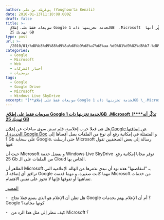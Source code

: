 ```yaml
---
author: يوغرطة بن علي (Youghourta Benali)
date: 2010-01-13T11:10:08.000Z
draft: false
title: >-
  سويعات فقط على إطلاق Google لخدمة تخزينها ذات 1GB  ،Microsoft  تذكِِّر أنها
  تهديك 25 GB
type: post
url: >-
  /2010/01/%d8%b3%d9%88%d9%8a%d8%b9%d8%a7%d8%aa-%d9%81%d9%82%d8%b7-%d8%b9%d9%84%d9%89-%d8%a5%d8%b7%d9%84%d8%a7%d9%82-google-%d9%84%d8%ae%d8%af%d9%85%d8%a9-%d8%aa%d8%ae%d8%b2%d9%8a%d9%86%d9%87%d8%a7-%d8%b0%d8%a7/
categories:
  - Google
  - Microsoft
  - Web
  - أخبار الشركات
  - برمجيات
tags:
  - Google
  - Google Drive
  - Microsoft
  - Windows Live SkyDrive
excerpt: "[**سويعات فقط على إطلاق Google لخدمة تخزينها ذات 1GB \_،Microsoft\_ تذكِِّر أنه\\*\\*\\*\\*ا تهديك 25 GB**](https://www.it-scoop.com/2010/01/%d8%b3%d9%88%d9%8a%d8%b9%d8%a7%d8%aa-%d9%81%d9%82%d8%b7-%d8%b9%d9%84%d9%89-%d8%a5%d8%b7%d9%84%d8%a7%d9%82-google-%d9%84%d8%ae%d8%af%d9%85%d8%a9-%d8%aa%d8%ae%d8%b2%d9%8a%d9%86%d9%87%d8%a7-%d8%b0%d8%a7/)\n\nهل هي فعلا حرب إعلامية، فلم تمض سوى ساعات عن [إعلان Google عن إضافتها الجديدة لـ Google Doc](http://googledocs.blogspot.com/2010/01/upload-and-store-your-files-in-cloud.html) و المتمثلة في إمكانية رفع أي نوع من"
---
```

[**سويعات فقط على إطلاق Google لخدمة تخزينها ذات 1GB  ،Microsoft  تذكِِّر أنه\*\*\*\*ا تهديك 25 GB**](https://www.it-scoop.com/2010/01/%d8%b3%d9%88%d9%8a%d8%b9%d8%a7%d8%aa-%d9%81%d9%82%d8%b7-%d8%b9%d9%84%d9%89-%d8%a5%d8%b7%d9%84%d8%a7%d9%82-google-%d9%84%d8%ae%d8%af%d9%85%d8%a9-%d8%aa%d8%ae%d8%b2%d9%8a%d9%86%d9%87%d8%a7-%d8%b0%d8%a7/)

هل هي فعلا حرب إعلامية، فلم تمض سوى ساعات عن [إعلان Google عن إضافتها الجديدة لـ Google Doc](http://googledocs.blogspot.com/2010/01/upload-and-store-your-files-in-cloud.html) و المتمثلة في إمكانية رفع أي نوع من الملفات يصل أقصاها إلى 1 Gb على سحابة Google، حتى أرسلت Microsoft رسالة إلى بعض الصحفيين تقول فيها:

حيث أن Microsoft و بفضل خدمة Windows Live SkyDrive  توفر مجانا إمكانية رفع 25 Gb من الملفات على الـ Cloud الخاص بها.

الظاهر أن Microsoft بـ "انتفاضتها" هذه تود أن تبدي تذمرها من الهالة الإعلامية التي ترافق أي إضافة لـ Google مهما كانت صغيرة، و مهما قدمت Microsoft من خدمات تضاهيها أو تفوقها فإنها لا تحوز على نفس الاهتمام.

[المصدر](http://blogs.zdnet.com/microsoft/?p=4959\&tag=col1;post-4959)

\-   هل تظن أن الإعلام هو الذي يصنع فعلا نجاح Google ؟ أم أن الإعلام يهتم بخدمات Google كونها مجانية؟

\-   كيف تنظر إلى مثل هذا الرد من Microsoft ؟
